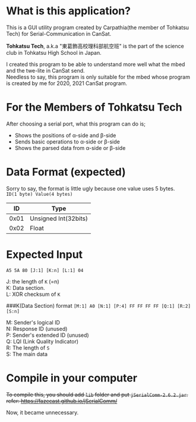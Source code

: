 # What is this application?
This is a GUI utility program created by Carpathia(the member of Tohkatsu Tech) 
for Serial-Communication in CanSat.

**Tohkatsu Tech**, a.k.a "東葛飾高校理科部航空班" is 
the part of the science club in Tohkatsu High School in Japan.

I created this program to be able to understand more well what the mbed and the twe-lite in CanSat send.<br>
Needless to say, this program is only suitable for the mbed whose program is created by me for 2020, 2021 CanSat program.

# For the Members of Tohkatsu Tech
After choosing a serial port, what this program can do is;
- Shows the positions of α-side and β-side
- Sends basic operations to α-side or β-side
- Shows the parsed data from α-side or β-side

# Data Format (expected)
Sorry to say, the format is little ugly because one value uses 5 bytes.<br>
`ID(1 byte) Value(4 bytes)`<br>

|ID|Type|
|---|---|
|0x01|Unsigned Int(32bits)|
|0x02|Float|

# Expected Input
`A5 5A 80 [J:1] [K:n] [L:1] 04`

J: the length of `K` (=n)<br>
K: Data section.<br>
L: XOR checksum of `K`

###K(Data Section) format
`[M:1] A0 [N:1] [P:4] FF FF FF FF [Q:1] [R:2] [S:n]`

M: Sender's logical ID<br>
N: Response ID (unused)<br>
P: Sender's extended ID (unused)<br>
Q: LQI (Link Quality Indicator)<br>
R: The length of `S`<br>
S: The main data

# Compile in your computer
~~To compile this, you should add `lib` folder and put `jSerialComm-2.6.2.jar`.<br>
refer: https://fazecast.github.io/jSerialComm/~~

Now, it became unnecessary.